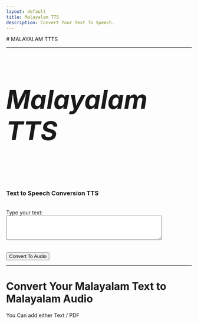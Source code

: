 ```yaml
---
layout: default
title: Malayalam TTS
description: Convert Your Text To Speech.
---
```


<link rel="stylesheet" href="styles.css">
# MALAYALAM TTTS
<hr class="centered-line">

<h5 class="centered-text" style="font-size: 70px; font-weight: bold;">Malayalam TTS</h5> <!-- Adjust the font size -->


<h3>Text to Speech Conversion TTS</h3><br>

<form action="process-text" method="post">
  <label for="text-input">Type your text:</label>
  <textarea id="text-input" name="user-text" rows="4" cols="50"></textarea>
  <br><br><br>
  <button type="submit" class="btn btn-custom">Convert To Audio</button>
</form>

<hr class="centered-line">

# Convert Your Malayalam Text to Malayalam Audio
<p class="centered-text">You Can add either Text / PDF </p>
